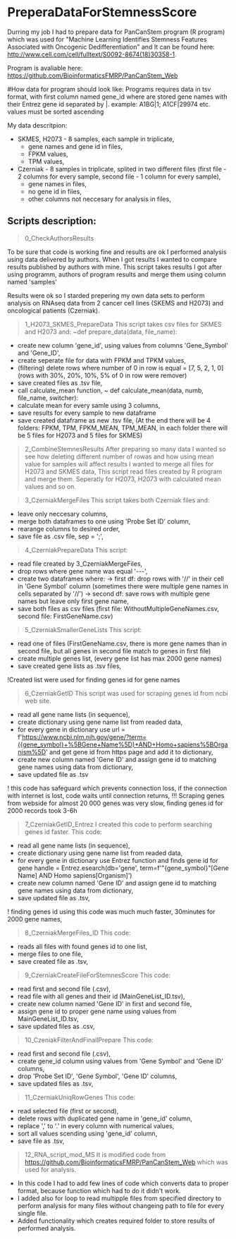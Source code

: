 # PreperaDataForStemnessScore
Durring my job I had to prepare data for PanCanStem program (R program) which was used for "Machine Learning Identifies Stemness Features Associated with Oncogenic Dedifferentiation" and It can be found here: http://www.cell.com/cell/fulltext/S0092-8674(18)30358-1.

Program is avaliable here: https://github.com/BioinformaticsFMRP/PanCanStem_Web



#How data for program should look like:
Programs requires data in tsv format, with first column named gene_id where are stored gene names with their Entrez gene id separated by |.
example: A1BG|1; A1CF|29974 etc.
values must be sorted ascending

My data descritpion:
- SKMES, H2073 - 8 samples, each sample in triplicate,
  - gene names and gene id in files,
  - FPKM values,
  - TPM values,
- Czerniak - 8 samples in triplicate, splited in two different files (first file - 2 columns for every sample, second file - 1 column for every sample),
  - gene names in files,
  - no gene id in files,
  - other columns not neccesary for analysis in files,
  
Scripts description:
---------------------------
> 0_CheckAuthorsResults

To be sure that code is working fine and results are ok I performed analysis using data delivered by authors.
When I got results I wanted to compare results published by authors with mine.
This script takes results I got after using programm, authors of program results and merge them using column named 'samples'

Results were ok so I starded prepering my own data sets to perform analysis on RNAseq data from 2 cancer cell lines (SKEMS and H2073) and oncological patients (Czerniak).

> 1_H2073_SKMES_PrepareData
This script takes csv files for SKMES and H2073 and:
~def prepare_data(data, file_name):
  - create new column 'gene_id', using values from columns 'Gene_Symbol' and 'Gene_ID',
  - create seperate file for data with FPKM and TPKM values,
  - (filtering) delete rows where number of 0 in row is equal = [7, 5, 2, 1, 0] (rows with 30%, 20%, 10%, 5% of 0 in row were remover)
  - save created files as .tsv file,
  - call calculate_mean function,
~ def calculate_mean(data, numb, file_name, switcher):
  - calculate mean for every samle using 3 columns,
  - save results for every sample to new dataframe
  - save created dataframe as new .tsv file,
  (At the end there will be 4 folders: FPKM, TPM, FPKM_MEAN, TPM_MEAN, in each folder there will be 5 files for H2073 and 5 files for SKMES)
  
 > 2_CombineStemnesResults
 After preparing so many data I wanted so see how deleting different number of rowas and how using mean value for samples will affect results
 I wanted to merge all files for H2073 and SKMES data, 
 This script read files created by R program and merge them.
 Seperatly for H2073, H2073 with calculated mean values and so on.
 
 > 3_CzerniakMergeFiles
 This script takes both Czerniak files and:
 - leave only neccesary columns,
 - merge both dataframes to one using 'Probe Set ID' column,
 - rearange columns to desired order,
 - save file as .csv file, sep = ';',
 
 > 4_CzerniakPrepareData
 This script:
 - read file created by 3_CzerniakMergeFiles,
 - drop rows where gene name was equal '---',
 - create two dataframes where:
    -> first df: drop rows with '//' in their cell in 'Gene Symbol' column (sometimes there were multiple gene names in cells separated by '//')
    -> second df: save rows with multiple gene names but leave only first gene name,
 - save both files as csv files 
(first file: WithoutMultipleGeneNames.csv, second file: FirstGeneName.csv)

> 5_CzerniakSmallerGeneLists
This script:
- read one of files (FirstGeneName.csv, there is more gene names than in second file, but all genes in second file match to genes in first file)
- create multiple genes list, (every gene list has max 2000 gene names)
- save created gene lists as .tsv files,

!Created list were used for finding genes id for gene names

> 6_CzerniakGetID
This script was used for scraping genes id from ncbi web site.
- read all gene name lists (in sequence),
- create dictionary using gene name list from readed data,
- for every gene in dictionary use url = f'https://www.ncbi.nlm.nih.gov/gene/?term=({gene_symbol}+%5BGene+Name%5D)+AND+Homo+sapiens%5BOrganism%5D'
and get gene id from https page and add it to dictionary,
- create new column named 'Gene ID' and assign gene id to matching gene names using data from dictionary,
- save updated file as .tsv

! this code has safeguard which prevents connection loss, if the connection with internet is lost, code waits until connection returns,
!!! Scraping genes from webside for almost 20 000 genes was very slow, finding genes id for 2000 records took 3-6h

> 7_CzerniakGetID_Entrez
I created this code to perform searching genes id faster.
This code:
- read all gene name lists (in sequence),
- create dictionary using gene name list from readed data,
- for every gene in dictionary use Entrez function and finds gene id for gene     handle = Entrez.esearch(db='gene', term=f'"{gene_symbol}"[Gene Name] AND Homo sapiens[Organism]')
- create new column named 'Gene ID' and assign gene id to matching gene names using data from dictionary,
- save updated file as .tsv,

! finding genes id using this code was much much faster, 30minutes for 2000 gene names,

> 8_CzerniakMergeFiles_ID 
This code:
- reads all files with found genes id to one list,
- merge files to one file,
- save created file as .tsv,

 > 9_CzerniakCreateFileForStemnesScore
 This code:
 - read first and second file (.csv),
 - read file with all genes and their id (MainGeneList_ID.tsv),
 - create new column named 'Gene ID' in first and second file,
 - assign gene id to proper gene name using values from MainGeneList_ID.tsv,
 - save updated files as .csv,
 
 > 10_CzeniakFilterAndFinallPrepare
 This code:
 - read first and second file (.csv),
 - create gene_id column using values from 'Gene Symbol' and 'Gene ID' columns,
 - drop  'Probe Set ID', 'Gene Symbol', 'Gene ID' columns,
 - save updated files as .tsv,
 
 > 11_CzerniakUniqRowGenes
 This code:
 - read selected file (first or second),
 - delete rows with duplicated gene name in 'gene_id' column,
 - replace ',' to '.' in every column with numerical values,
 - sort all values scending using 'gene_id' column,
 - save file as .tsv,
 
 > 12_RNA_script_mod_MS
 It is modified code from https://github.com/BioinformaticsFMRP/PanCanStem_Web which was used for analysis.
- In this code I had to add few lines of code which converts data to proper format, because function which had to do it didn't work.
- I added also for loop to read multipple files from specified directory to perform analysis for many files without changeing path to file for every single file. 
- Added functionality which creates required folder to store results of performed analysis.
 
 
 



